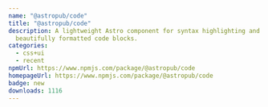 ```yaml
---
name: "@astropub/code"
title: "@astropub/code"
description: A lightweight Astro component for syntax highlighting and rendering
  beautifully formatted code blocks.
categories:
  - css+ui
  - recent
npmUrl: https://www.npmjs.com/package/@astropub/code
homepageUrl: https://www.npmjs.com/package/@astropub/code
badge: new
downloads: 1116
---
```

